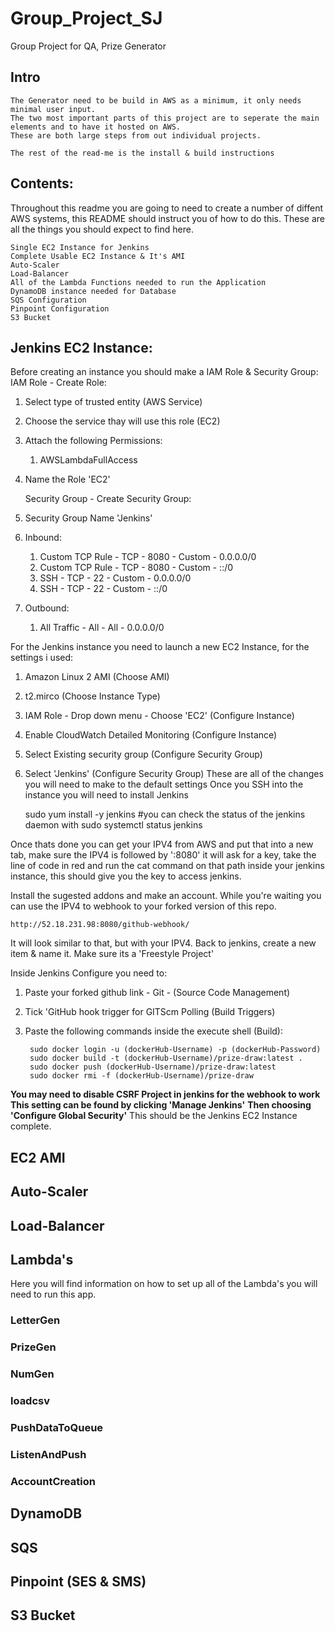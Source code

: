 # Group_Project_SJ
Group Project for QA, Prize Generator

## Intro
    The Generator need to be build in AWS as a minimum, it only needs minimal user input.
    The two most important parts of this project are to seperate the main elements and to have it hosted on AWS.
    These are both large steps from out individual projects.

    The rest of the read-me is the install & build instructions

## Contents:
Throughout this readme you are going to need to create a number of diffent AWS systems, this README should instruct you of how to do this.
These are all the things you should expect to find here.
    
    Single EC2 Instance for Jenkins
    Complete Usable EC2 Instance & It's AMI
    Auto-Scaler
    Load-Balancer
    All of the Lambda Functions needed to run the Application
    DynamoDB instance needed for Database
    SQS Configuration
    Pinpoint Configuration
    S3 Bucket
    
## Jenkins EC2 Instance:
Before creating an instance you should make a IAM Role & Security Group:
    IAM Role - Create Role:
1. Select type of trusted entity (AWS Service)
2. Choose the service thay will use this role (EC2)
3. Attach the following Permissions:
    1. AWSLambdaFullAccess
4. Name the Role 'EC2'
    
    Security Group - Create Security Group:
1. Security Group Name 'Jenkins'
2. Inbound:
    1. Custom TCP Rule - TCP - 8080 - Custom - 0.0.0.0/0
    2. Custom TCP Rule - TCP - 8080 - Custom - ::/0
    3. SSH - TCP - 22 - Custom - 0.0.0.0/0
    4. SSH - TCP - 22 - Custom - ::/0
4. Outbound:
    1. All Traffic - All - All - 0.0.0.0/0
            
For the Jenkins instance you need to launch a new EC2 Instance, for the settings i used:
1. Amazon Linux 2 AMI (Choose AMI)
2. t2.mirco (Choose Instance Type)
3. IAM Role - Drop down menu - Choose 'EC2' (Configure Instance)
4. Enable CloudWatch Detailed Monitoring (Configure Instance)
5. Select Existing security group (Configure Security Group)
6. Select 'Jenkins' (Configure Security Group)
These are all of the changes you will need to make to the default settings
Once you SSH into the instance you will need to install Jenkins
  
    sudo yum install -y jenkins
    #you can check the status of the jenkins daemon with
    sudo systemctl status jenkins

Once thats done you can get your IPV4 from AWS and put that into a new tab, make sure the IPV4 is followed by ':8080'
it will ask for a key, take the line of code in red and run the cat command on that path inside your jenkins instance,
this should give you the key to access jenkins.

Install the sugested addons and make an account.
While you're waiting you can use the IPV4 to webhook to your forked version of this repo.

    http://52.18.231.98:8080/github-webhook/

It will look similar to that, but with your IPV4.
Back to jenkins, create a new item & name it.
Make sure its a 'Freestyle Project'

Inside Jenkins Configure you need to:
1. Paste your forked github link - Git - (Source Code Management)
2. Tick 'GitHub hook trigger for GITScm Polling (Build Triggers)
3. Paste the following commands inside the execute shell (Build):
        
        sudo docker login -u (dockerHub-Username) -p (dockerHub-Password)
        sudo docker build -t (dockerHub-Username)/prize-draw:latest .
        sudo docker push (dockerHub-Username)/prize-draw:latest
        sudo docker rmi -f (dockerHub-Username)/prize-draw

**You may need to disable CSRF Project in jenkins for the webhook to work**
**This setting can be found by clicking 'Manage Jenkins'**
**Then choosing 'Configure Global Security'**
This should be the Jenkins EC2 Instance complete.

## EC2 AMI


## Auto-Scaler


## Load-Balancer


## Lambda's
Here you will find information on how to set up all of the Lambda's you will need to run this app.
### LetterGen

### PrizeGen

### NumGen

### loadcsv

### PushDataToQueue

### ListenAndPush

### AccountCreation

## DynamoDB


## SQS


## Pinpoint (SES & SMS)


## S3 Bucket

